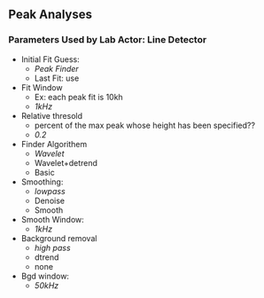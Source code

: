 ## Peak Analyses ##

### Parameters Used by Lab Actor: Line Detector ###
* Initial Fit Guess:
    - _Peak Finder_
    - Last Fit: use
* Fit Window
    - Ex: each peak fit is 10kh
    - _1kHz_
* Relative thresold
    - percent of the max peak whose height has been specified??
    - _0.2_
* Finder Algorithem
    - _Wavelet_
    - Wavelet+detrend
    - Basic
* Smoothing:
    - _lowpass_
    - Denoise
    - Smooth
* Smooth Window:
    - _1kHz_
* Background removal
    - _high pass_
    - dtrend
    - none
* Bgd window:
    - _50kHz_


